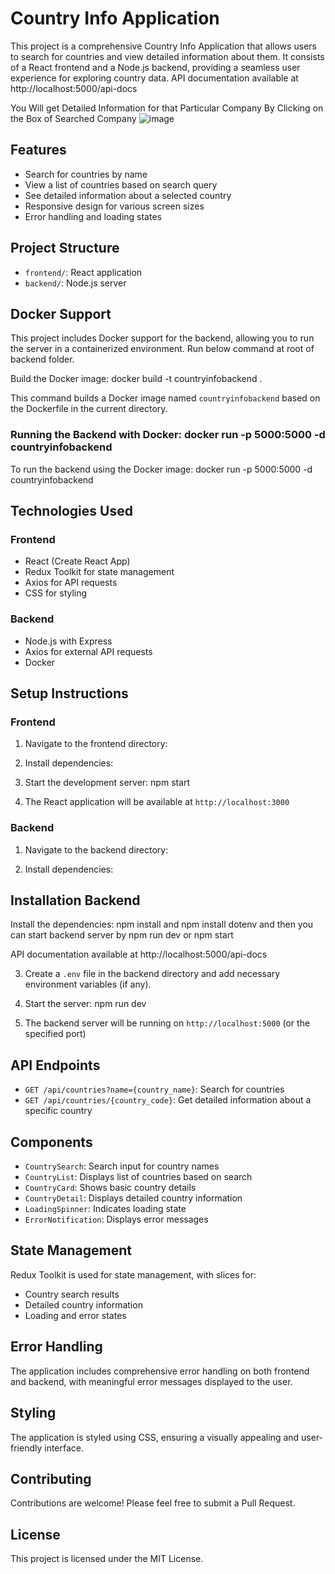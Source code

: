 # Country Info Application

This project is a comprehensive Country Info Application that allows users to search for countries and view detailed information about them. It consists of a React frontend and a Node.js backend, providing a seamless user experience for exploring country data.
API documentation available at http://localhost:5000/api-docs


You Will get Detailed Information for that Particular Company By Clicking on the Box of Searched Company
![image](https://github.com/user-attachments/assets/5c00a796-c39a-4fc4-b79b-637f933569bf)

## Features

- Search for countries by name
- View a list of countries based on search query
- See detailed information about a selected country
- Responsive design for various screen sizes
- Error handling and loading states

## Project Structure

- `frontend/`: React application
- `backend/`: Node.js server

## Docker Support

This project includes Docker support for the backend, allowing you to run the server in a containerized environment. Run below command at root of backend folder.

 Build the Docker image:  docker build -t countryinfobackend .
 
This command builds a Docker image named `countryinfobackend` based on the Dockerfile in the current directory.

### Running the Backend with Docker: docker run -p 5000:5000 -d countryinfobackend

To run the backend using the Docker image: docker run -p 5000:5000 -d countryinfobackend


## Technologies Used

### Frontend
- React (Create React App)
- Redux Toolkit for state management
- Axios for API requests
- CSS for styling

### Backend
- Node.js with Express
- Axios for external API requests
- Docker

## Setup Instructions

### Frontend

1. Navigate to the frontend directory:


2. Install dependencies:

3. Start the development server: npm start

4. The React application will be available at `http://localhost:3000`

### Backend



1. Navigate to the backend directory:

2. Install dependencies:

## Installation Backend

Install the dependencies: npm install and npm install dotenv and then you can start backend server by npm run dev or npm start

API documentation available at http://localhost:5000/api-docs

3. Create a `.env` file in the backend directory and add necessary environment variables (if any).

4. Start the server:  npm run dev

5. The backend server will be running on `http://localhost:5000` (or the specified port)

## API Endpoints

- `GET /api/countries?name={country_name}`: Search for countries
- `GET /api/countries/{country_code}`: Get detailed information about a specific country

## Components

- `CountrySearch`: Search input for country names
- `CountryList`: Displays list of countries based on search
- `CountryCard`: Shows basic country details
- `CountryDetail`: Displays detailed country information
- `LoadingSpinner`: Indicates loading state
- `ErrorNotification`: Displays error messages

## State Management

Redux Toolkit is used for state management, with slices for:
- Country search results
- Detailed country information
- Loading and error states

## Error Handling

The application includes comprehensive error handling on both frontend and backend, with meaningful error messages displayed to the user.

## Styling

The application is styled using CSS, ensuring a visually appealing and user-friendly interface.

## Contributing

Contributions are welcome! Please feel free to submit a Pull Request.

## License

This project is licensed under the MIT License.

